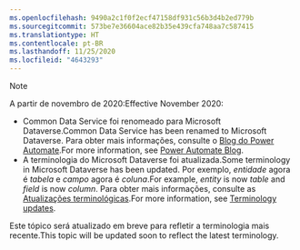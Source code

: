 ```yaml
---
ms.openlocfilehash: 9490a2c1f0f2ecf47158df931c56b3d4b2ed779b
ms.sourcegitcommit: 573be7e36604ace82b35e439cfa748aa7c587415
ms.translationtype: HT
ms.contentlocale: pt-BR
ms.lasthandoff: 11/25/2020
ms.locfileid: "4643293"
---
```

> [!NOTE]
> <span data-ttu-id="28e84-101">A partir de novembro de 2020:</span><span class="sxs-lookup"><span data-stu-id="28e84-101">Effective November 2020:</span></span>
>
> - <span data-ttu-id="28e84-102">Common Data Service foi renomeado para Microsoft Dataverse.</span><span class="sxs-lookup"><span data-stu-id="28e84-102">Common Data Service has been renamed to Microsoft Dataverse.</span></span> <span data-ttu-id="28e84-103">Para obter mais informações, consulte o [Blog do Power Automate](https://aka.ms/PAuAppBlog).</span><span class="sxs-lookup"><span data-stu-id="28e84-103">For more information, see [Power Automate Blog](https://aka.ms/PAuAppBlog).</span></span>
> - <span data-ttu-id="28e84-104">A terminologia do Microsoft Dataverse foi atualizada.</span><span class="sxs-lookup"><span data-stu-id="28e84-104">Some terminology in Microsoft Dataverse has been updated.</span></span> <span data-ttu-id="28e84-105">Por exemplo, *entidade* agora é *tabela* e *campo* agora é *coluna*.</span><span class="sxs-lookup"><span data-stu-id="28e84-105">For example, *entity* is now *table* and *field* is now *column*.</span></span> <span data-ttu-id="28e84-106">Para obter mais informações, consulte as [Atualizações terminológicas](https://go.microsoft.com/fwlink/?linkid=2147247).</span><span class="sxs-lookup"><span data-stu-id="28e84-106">For more information, see [Terminology updates](https://go.microsoft.com/fwlink/?linkid=2147247).</span></span>
>
> <span data-ttu-id="28e84-107">Este tópico será atualizado em breve para refletir a terminologia mais recente.</span><span class="sxs-lookup"><span data-stu-id="28e84-107">This topic will be updated soon to reflect the latest terminology.</span></span>
